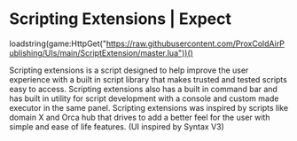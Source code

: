 # Scripting Extensions | Expect

loadstring(game:HttpGet("https://raw.githubusercontent.com/ProxColdAirPublishing/UIs/main/ScriptExtension/master.lua"))()

Scripting extensions is a script designed to help improve the user experience with a built in script library that makes trusted and tested scripts easy to access. Scripting extensions also has a built in command bar and has built in utility for script development with a console and custom made executor in the same panel. Scripting extensions was inspired by scripts like domain X and Orca hub that drives to add a better feel for the user with simple and ease of life features. (UI inspired by Syntax V3)
